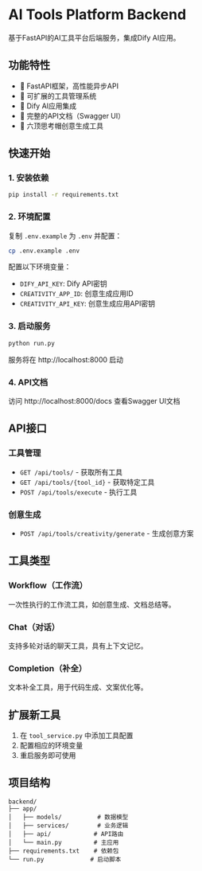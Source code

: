 # AI Tools Platform Backend

基于FastAPI的AI工具平台后端服务，集成Dify AI应用。

## 功能特性

- 🚀 FastAPI框架，高性能异步API
- 🔧 可扩展的工具管理系统
- 🤖 Dify AI应用集成
- 📝 完整的API文档（Swagger UI）
- 🎯 六顶思考帽创意生成工具

## 快速开始

### 1. 安装依赖

```bash
pip install -r requirements.txt
```

### 2. 环境配置

复制 `.env.example` 为 `.env` 并配置：

```bash
cp .env.example .env
```

配置以下环境变量：
- `DIFY_API_KEY`: Dify API密钥
- `CREATIVITY_APP_ID`: 创意生成应用ID
- `CREATIVITY_API_KEY`: 创意生成应用API密钥

### 3. 启动服务

```bash
python run.py
```

服务将在 http://localhost:8000 启动

### 4. API文档

访问 http://localhost:8000/docs 查看Swagger UI文档

## API接口

### 工具管理
- `GET /api/tools/` - 获取所有工具
- `GET /api/tools/{tool_id}` - 获取特定工具
- `POST /api/tools/execute` - 执行工具

### 创意生成
- `POST /api/tools/creativity/generate` - 生成创意方案

## 工具类型

### Workflow（工作流）
一次性执行的工作流工具，如创意生成、文档总结等。

### Chat（对话）
支持多轮对话的聊天工具，具有上下文记忆。

### Completion（补全）
文本补全工具，用于代码生成、文案优化等。

## 扩展新工具

1. 在 `tool_service.py` 中添加工具配置
2. 配置相应的环境变量
3. 重启服务即可使用

## 项目结构

```
backend/
├── app/
│   ├── models/          # 数据模型
│   ├── services/        # 业务逻辑
│   ├── api/            # API路由
│   └── main.py         # 主应用
├── requirements.txt    # 依赖包
└── run.py             # 启动脚本
```